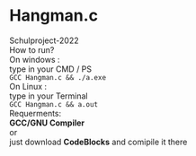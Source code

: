 # Hangman.c
Schulproject-2022
<br>
How to run?
<br>
On windows :
<br>
type in your CMD / PS
<br>
``` GCC Hangman.c && ./a.exe ```
<br>
On Linux :
<br>
type in your Terminal 
<br>
``` GCC Hangman.c && a.out ```
<br>
Requerments:
<br>
**GCC/GNU Compiler**
<br>
or 
<br>
just download **CodeBlocks** and comipile it there
